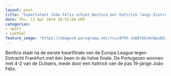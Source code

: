 ```yaml
---
layout: post
title: "Supertalent João Felix schiet Benfica met hattrick langs Eintracht"
date: Thu, 11 Apr 2019 20:55:00 GMT
categories: 
- sport 
- voetbal 
feature_image: "https://images4.persgroep.net/rcs/8Thh-iUmEt6EsKnDpzB3JA_-6Cs/diocontent/145338216/_fitwidth/400/?appId=21791a8992982cd8da851550a453bd7f&quality=0.7"
---
```


Benfica staat na de eerste kwartfinale van de Europa League tegen Eintracht Frankfurt met één been in de halve finale. De Portugezen wonnen met 4-2 van de Duitsers, mede door een hattrick van de pas 19-jarige João Félix.
